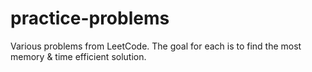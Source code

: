 # practice-problems
Various problems from LeetCode.
The goal for each is to find the most memory & time efficient solution.
